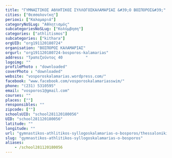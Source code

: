 ```yaml
---
title: "ΓΥΜΝΑΣΤΙΚΟΣ ΑΘΛΗΤΙΚΟΣ ΣΥΛΛΟΓΟΣΚΑΛΑΜΑΡΙΑΣ &#39;Ο ΒΟΣΠΟΡΟΣ&#39;"
cities: ["Θεσσαλονίκη"]
perioxi: ["Καλαμαριά"]
categoryNoSLug: "Αθλητισμός"
subcategoriesNoSLug: ["Κολύμβηση"]
categories: ["athlitismos"]
subcategories: ["kithara"]
orgUID: "org191120180724"
organisation: "ΒΟΣΠΟΡΟΣ ΚΑΛΑΜΑΡΙΑΣ"
orgurl: "org191120180724-bosporos-kalamarias"
address: "Τραπεζούντος 40          "
logoimg: ""
profilePhoto : "downloaded"
coverPhoto : "downloaded"
website: "vosporoskalamarias.wordpress.com/"
facebook: "www.facebook.com/vosporoskalamariasswim/"
phone: "(231) 5310595"
email: "vosporos1@gmail.com"
courses: ""
places: [""]
rensponsibles: ""
zipcode: [""]
schoolsUID: "school281120180056"
UID: "school281120180056"
latitude: ""
longitude: ""
url: "gymnastikos-athlitikos-syllogoskalamarias-o-bosporos/thessaloniki/athlitismos/kithara"
slug: "gymnastikos-athlitikos-syllogoskalamarias-o-bosporos"
aliases:
    - /school281120180056
---
```





